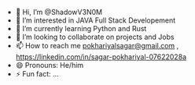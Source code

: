 - 👋 Hi, I’m @ShadowV3N0M
- 👀 I’m interested in JAVA Full Stack Developement
- 🌱 I’m currently learning Python and Rust
- 💞️ I’m looking to collaborate on projects and Jobs
- 📫 How to reach me pokhariyalsagar@gmail.com , https://linkedin.com/in/sagar-pokhariyal-07622028a
- 😄 Pronouns: He/him
- ⚡ Fun fact: ...

<!---
ShadowV3N0M/ShadowV3N0M is a ✨ special ✨ repository because its `README.md` (this file) appears on your GitHub profile.
You can click the Preview link to take a look at your changes.
--->
